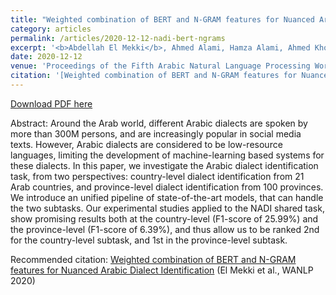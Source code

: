 ```yaml
---
title: "Weighted combination of BERT and N-GRAM features for Nuanced Arabic Dialect Identification"
category: articles
permalink: /articles/2020-12-12-nadi-bert-ngrams
excerpt: '<b>Abdellah El Mekki</b>, Ahmed Alami, Hamza Alami, Ahmed Khoumsi, Ismail Berrada'
date: 2020-12-12
venue: 'Proceedings of the Fifth Arabic Natural Language Processing Workshop'
citation: '[Weighted combination of BERT and N-GRAM features for Nuanced Arabic Dialect Identification](https://aclanthology.org/2020.wanlp-1.27) (El Mekki et al., WANLP 2020)'
---
```


<a href='https://aclanthology.org/2020.wanlp-1.27.pdf'>Download PDF here</a>

Abstract: Around the Arab world, different Arabic dialects are spoken by more than 300M persons, and are increasingly popular in social media texts. However, Arabic dialects are considered to be low-resource languages, limiting the development of machine-learning based systems for these dialects. In this paper, we investigate the Arabic dialect identification task, from two perspectives: country-level dialect identification from 21 Arab countries, and province-level dialect identification from 100 provinces. We introduce an unified pipeline of state-of-the-art models, that can handle the two subtasks. Our experimental studies applied to the NADI shared task, show promising results both at the country-level (F1-score of 25.99%) and the province-level (F1-score of 6.39%), and thus allow us to be ranked 2nd for the country-level subtask, and 1st in the province-level subtask.


 Recommended citation: [Weighted combination of BERT and N-GRAM features for Nuanced Arabic Dialect Identification](https://aclanthology.org/2020.wanlp-1.27) (El Mekki et al., WANLP 2020)